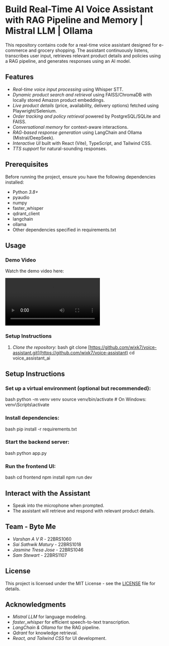 # Build Real-Time AI Voice Assistant with RAG Pipeline and Memory | Mistral LLM | Ollama

This repository contains code for a real-time voice assistant designed for e-commerce and grocery shopping. The assistant continuously listens, transcribes user input, retrieves relevant product details and policies using a RAG pipeline, and generates responses using an AI model.

## Features

- *Real-time voice input processing* using Whisper STT.
- *Dynamic product search and retrieval* using FAISS/ChromaDB with locally stored Amazon product embeddings.
- *Live product details* (price, availability, delivery options) fetched using Playwright/Selenium.
- *Order tracking and policy retrieval* powered by PostgreSQL/SQLite and FAISS.
- *Conversational memory* for context-aware interactions.
- *RAG-based response generation* using LangChain and Ollama (Mistral/DeepSeek).
- *Interactive UI* built with React (Vite), TypeScript, and Tailwind CSS.
- *TTS support* for natural-sounding responses.

## Prerequisites

Before running the project, ensure you have the following dependencies installed:

- Python *3.8+*
- pyaudio
- numpy
- faster_whisper
- qdrant_client
- langchain
- ollama
- Other dependencies specified in requirements.txt

## Usage

### Demo Video
Watch the demo video here:

![Demo Video](video/demo.mp4)

### Setup Instructions

1. *Clone the repository*:
   bash
   git clone [https://github.com/wixk7/voice-assistant.git](https://github.com/wixk7/voice-assistant)
   cd voice_assistant_ai
## Setup Instructions

### Set up a virtual environment (optional but recommended):
bash
python -m venv venv
source venv/bin/activate  # On Windows: venv\Scripts\activate


### Install dependencies:
bash
pip install -r requirements.txt


### Start the backend server:
bash
python app.py


### Run the frontend UI:
bash
cd frontend
npm install
npm run dev


## Interact with the Assistant

- Speak into the microphone when prompted.
- The assistant will retrieve and respond with relevant product details.


## Team - Byte Me

- *Varshan A V R* - 22BRS1060
- *Sai Sathwik Matury* - 22BRS1018
- *Jasmine Tresa Jose* - 22BRS1046
- *Sam Stewart* - 22BRS1107

## License

This project is licensed under the MIT License - see the [LICENSE](LICENSE) file for details.

## Acknowledgments

- *Mistral LLM* for language modeling.
- *faster_whisper* for efficient speech-to-text transcription.
- *LangChain & Ollama* for the RAG pipeline.
- *Qdrant* for knowledge retrieval.
- *React, and Tailwind CSS* for UI development.

